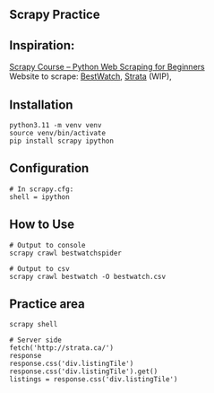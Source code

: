 ## Scrapy Practice

## Inspiration: 
[Scrapy Course – Python Web Scraping for Beginners](https://www.youtube.com/watch?v=mBoX_JCKZTE)  
Website to scrape: [BestWatch](https://bestwatch.com.hk/sale.html), [Strata](https://strata.ca) (WIP), 

## Installation

```
python3.11 -m venv venv
source venv/bin/activate
pip install scrapy ipython
```

## Configuration
```
# In scrapy.cfg:
shell = ipython

```

## How to Use
```
# Output to console
scrapy crawl bestwatchspider

# Output to csv
scrapy crawl bestwatch -O bestwatch.csv
```

## Practice area
```
scrapy shell

# Server side
fetch('http://strata.ca/')
response
response.css('div.listingTile')
response.css('div.listingTile').get()
listings = response.css('div.listingTile')
```